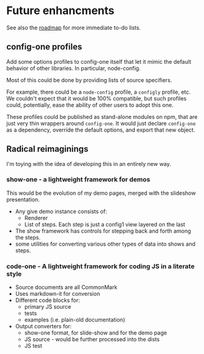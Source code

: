 # Future enhancments

See also the [roadmap](roadmap.md) for more immediate to-do lists.


## config-one profiles

Add some options profiles to config-one itself that let it mimic
the default behavior of other libraries. In particular, node-config.

Most of this could be done by providing lists of source specifiers.

For example, there could be a `node-config` profile, a `configly` profile, etc.
We couldn't expect that it would be 100% compatible, but such profiles could,
potentially, ease the ability of other users to adopt this one.

These profiles could be published as stand-alone modules on npm, that are just
very thin wrappers around `config-one`. It would just
declare `config-one` as a dependency, override the default options, and export
that new object.


## Radical reimaginings

I'm toying with the idea of developing this in an entirely new way.

### show-one - a lightweight framework for demos

This would be the evolution of my demo pages, merged with the slideshow
presentation.

- Any give demo instance consists of:
    - Renderer
    - List of steps. Each step is just a config1 view layered on the last
- The show framework has controls for stepping back and forth among the steps.
- some utilities for converting various other types of data into shows 
  and steps.


### code-one - A lightweight framework for coding JS in a literate style

- Source documents are all CommonMark
- Uses markdown-it for conversion
- Different code blocks for:
    - primary JS source
    - tests
    - examples (i.e. plain-old documentation)
- Output converters for:
    - show-one format, for slide-show and for the demo page
    - JS source - would be further processed into the dists
    - JS test





